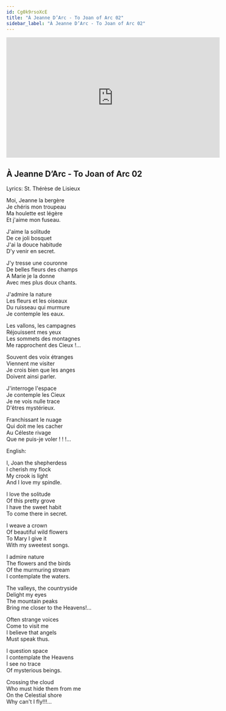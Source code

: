 ```yaml
---
id: Cg0k9rsoXcE
title: "À Jeanne D’Arc - To Joan of Arc 02"
sidebar_label: "À Jeanne D’Arc - To Joan of Arc 02"
---
```


<div class="video-float-container">
  <iframe
    width="560"
    height="315"
    src="https://www.youtube.com/embed/Cg0k9rsoXcE"
    title="YouTube video player"
    frameborder="0"
    allow="accelerometer; autoplay; clipboard-write; encrypted-media; gyroscope; picture-in-picture; web-share"
    referrerpolicy="strict-origin-when-cross-origin"
    allowfullscreen
  ></iframe>
</div>

## À Jeanne D’Arc - To Joan of Arc 02

Lyrics: St. Thérèse de Lisieux

Moi, Jeanne la bergère  
Je chéris mon troupeau  
Ma houlette est légère  
Et j'aime mon fuseau. 

J'aime la solitude   
De ce joli bosquet   
J'ai la douce habitude   
D'y venir en secret. 

J'y tresse une couronne   
De belles fleurs des champs   
A Marie je la donne   
Avec mes plus doux chants. 

J'admire la nature  
Les fleurs et les oiseaux   
Du ruisseau qui murmure  
Je contemple les eaux. 

Les vallons, les campagnes   
Réjouissent mes yeux   
Les sommets des montagnes   
Me rapprochent des Cieux !... 

Souvent des voix étranges  
Viennent me visiter  
Je crois bien que les anges  
Doivent ainsi parler. 

J'interroge l'espace   
Je contemple les Cieux   
Je ne vois nulle trace   
D'êtres mystérieux.

Franchissant le nuage  
Qui doit me les cacher  
Au Céleste rivage  
Que ne puis-je voler ! ! !... 

English:

I, Joan the shepherdess  
I cherish my flock  
My crook is light  
And I love my spindle.

I love the solitude  
Of this pretty grove  
I have the sweet habit  
To come there in secret.

I weave a crown  
Of beautiful wild flowers  
To Mary I give it  
With my sweetest songs.

I admire nature  
The flowers and the birds  
Of the murmuring stream  
I contemplate the waters.

The valleys, the countryside  
Delight my eyes  
The mountain peaks  
Bring me closer to the Heavens!...

Often strange voices  
Come to visit me  
I believe that angels  
Must speak thus.

I question space  
I contemplate the Heavens  
I see no trace  
Of mysterious beings.

Crossing the cloud  
Who must hide them from me  
On the Celestial shore  
Why can't I fly!!!...
